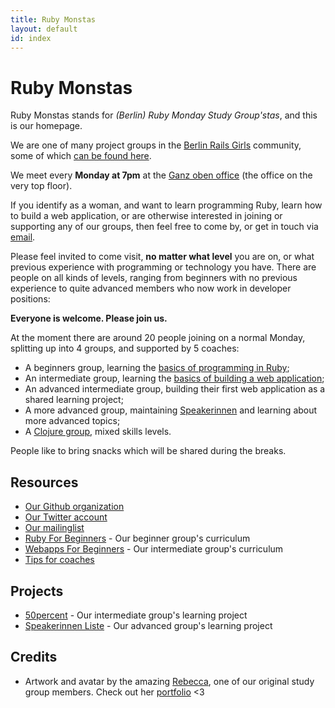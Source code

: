 ```yaml
---
title: Ruby Monstas
layout: default
id: index
---
```


# Ruby Monstas

Ruby Monstas stands for *(Berlin) Ruby Monday Study Group'stas*, and this is
our homepage.

We are one of many project groups in the [Berlin Rails Girls](http://railsgirlsberlin.de)
community, some of which [can be found here](https://rorganize.it/).

We meet every **Monday at 7pm** at the [Ganz oben office](/location.html) (the
office on the very top floor).

If you identify as a woman, and want to learn programming Ruby, learn how to
build a web application, or are otherwise interested in joining or supporting
any of our groups, then feel free to come by, or get in touch via
[email](mailto:ruby.monsters@gmail.com).

Please feel invited to come visit, **no matter what level** you are on, or what
previous experience with programming or technology you have. There are people
on all kinds of levels, ranging from beginners with no previous experience to
quite advanced members who now work in developer positions:

**Everyone is welcome. Please join us.**

At the moment there are around 20 people joining on a normal Monday, splitting
up into 4 groups, and supported by 5 coaches:

* A beginners group, learning the [basics of programming in Ruby](http://ruby-for-beginners.rubymonstas.org);
* An intermediate group, learning the [basics of building a web application](http://webapps-for-beginners.rubymonstas.org);
* An advanced intermediate group, building their first web application as a shared
  learning project;
* A more advanced group, maintaining [Speakerinnen](https://www.speakerinnen.org)
  and learning about more advanced topics;
* A [Clojure group](http://cljart.github.io/), mixed skills levels.


People like to bring snacks which will be shared during the breaks.

## Resources

* [Our Github organization](https://github.com/rubymonsters)
* [Our Twitter account](https://twitter.com/rubymonstas)
* [Our mailinglist](https://groups.google.com/forum/#!forum/rubymonstaaa)
* [Ruby For Beginners](http://ruby-for-beginners.rubymonstas.org) - Our beginner group's curriculum
* [Webapps For Beginners](http://webapps-for-beginners.rubymonstas.org) - Our intermediate group's curriculum
* [Tips for coaches](http://coaching.rubymonstas.org)

## Projects

* [50percent](https://github.com/rubymonsters/fiftyprocent) - Our intermediate group's learning project
* [Speakerinnen Liste](https://www.speakerinnen.org) - Our advanced group's learning project


## Credits

* Artwork and avatar by the amazing [Rebecca](https://github.com/bioshrimp),
  one of our original study group members. Check out her
  [portfolio](http://www.ejaculesc.com/portfolio) <3
